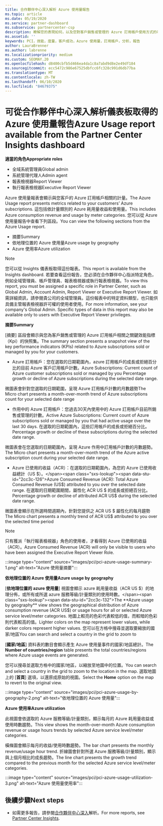 ```yaml
---
title: 合作夥伴中心深入解析 Azure 使用量報告
ms.topic: article
ms.date: 05/19/2020
ms.service: partner-dashboard
ms.subservice: partnercenter-csp
description: 瞭解您的表現如何，以及您對客戶銷售或管理的 Azure 訂用帳戶使用方式的改善。
ms.assetid: ''
keywords: PCI，效能，度量，客戶成功，Azure 使用量，訂用帳戶，分析，報告
author: LauraBrenner
ms.author: labrenne
ms.localizationpriority: medium
ms.custom: SEOMAY.20
ms.openlocfilehash: d8400cbfb5d466ea4da1c8a7abd9d8e2e49df184
ms.sourcegitcommit: ecc5472c986e67525dbfcc6fc328c991d6db77ba
ms.translationtype: MT
ms.contentlocale: zh-TW
ms.lasthandoff: 06/10/2020
ms.locfileid: "84679375"
---
```

# <a name="azure-usage-report-available-from-the-partner-center-insights-dashboard"></a><span data-ttu-id="2cc3c-104">可從合作夥伴中心深入解析儀表板取得的 Azure 使用量報告</span><span class="sxs-lookup"><span data-stu-id="2cc3c-104">Azure Usage report available from the Partner Center Insights dashboard</span></span>

<span data-ttu-id="2cc3c-105">**適當的角色**</span><span class="sxs-lookup"><span data-stu-id="2cc3c-105">**Appropriate roles**</span></span>
- <span data-ttu-id="2cc3c-106">全域系統管理員</span><span class="sxs-lookup"><span data-stu-id="2cc3c-106">Global admin</span></span>
- <span data-ttu-id="2cc3c-107">系統管理代理人</span><span class="sxs-lookup"><span data-stu-id="2cc3c-107">Admin agent</span></span>
- <span data-ttu-id="2cc3c-108">報表檢視器</span><span class="sxs-lookup"><span data-stu-id="2cc3c-108">Report Viewer</span></span>
- <span data-ttu-id="2cc3c-109">執行報表檢視器</span><span class="sxs-lookup"><span data-stu-id="2cc3c-109">Executive Report Viewer</span></span>

<span data-ttu-id="2cc3c-110">Azure 使用量報表會顯示與您客戶的 Azure 訂用帳戶相關的計量。</span><span class="sxs-lookup"><span data-stu-id="2cc3c-110">The Azure Usage report presents metrics related to your customers’ Azure subscriptions.</span></span> <span data-ttu-id="2cc3c-111">這包括依計量類別的 Azure 耗用量收益和使用量。</span><span class="sxs-lookup"><span data-stu-id="2cc3c-111">This includes Azure consumption revenue and usage by meter categories.</span></span> <span data-ttu-id="2cc3c-112">您可以從 Azure 使用量報告中查看下列區段。</span><span class="sxs-lookup"><span data-stu-id="2cc3c-112">You can view the following sections from the Azure Usage report.</span></span>

- <span data-ttu-id="2cc3c-113">摘要</span><span class="sxs-lookup"><span data-stu-id="2cc3c-113">Summary</span></span>
- <span data-ttu-id="2cc3c-114">依地理位置的 Azure 使用量</span><span class="sxs-lookup"><span data-stu-id="2cc3c-114">Azure usage by geography</span></span>
- <span data-ttu-id="2cc3c-115">Azure 使用率</span><span class="sxs-lookup"><span data-stu-id="2cc3c-115">Azure utilization</span></span>

 > [!NOTE]
 > <span data-ttu-id="2cc3c-116">您可以從 Insights 儀表板取得這份報表。</span><span class="sxs-lookup"><span data-stu-id="2cc3c-116">This report is available from the Insights dashboard.</span></span> <span data-ttu-id="2cc3c-117">若要查看這份報告，您必須在合作夥伴中心指派特定角色，例如全域管理員、帳戶管理員、報表檢視器或執行報表檢視器。</span><span class="sxs-lookup"><span data-stu-id="2cc3c-117">To view this report, you must be assigned a specific role in Partner Center, such as Global Admin, Account Admin, Report Viewer or Executive Report Viewer.</span></span> <span data-ttu-id="2cc3c-118">如需詳細資訊，請參閱貴公司的全域管理員。這份報表中的特定資料類型，也只能供具備主管報表檢視器許可權的使用者使用。</span><span class="sxs-lookup"><span data-stu-id="2cc3c-118">For more information, see your company's Global Admin. Specific types of data in this report may also be available only to users with Executive Report Viewer privileges.</span></span>

<span data-ttu-id="2cc3c-119">**摘要**</span><span class="sxs-lookup"><span data-stu-id="2cc3c-119">**Summary**</span></span>

<span data-ttu-id="2cc3c-120">[摘要] 區段會顯示與您為客戶銷售或管理的 Azure 訂用帳戶相關之關鍵效能指標（Kpi）的快照集。</span><span class="sxs-lookup"><span data-stu-id="2cc3c-120">The summary section presents a snapshot view of the key performance indicators (KPIs) related to Azure subscriptions sold or managed by you for your customers.</span></span>  

- <span data-ttu-id="2cc3c-121">Azure 訂用帳戶：您在選取的日期範圍內，azure 訂用帳戶的成長或拒絕百分比的目前 Azure 客戶訂用帳戶計數。</span><span class="sxs-lookup"><span data-stu-id="2cc3c-121">Azure Subscriptions: Current count of Azure customer subscriptions sold or managed by you Percentage growth or decline of Azure subscriptions during the selected date range.</span></span>

<span data-ttu-id="2cc3c-122">微圖表會針對您選取的日期範圍，呈現 Azure 訂用帳戶計數的月數趨勢</span><span class="sxs-lookup"><span data-stu-id="2cc3c-122">The Micro chart presents a month-over-month trend of Azure subscriptions count for your selected date range</span></span>
- <span data-ttu-id="2cc3c-123">作用中的 Azure 訂用帳戶：您過去30天內使用中的 Azure 訂用帳戶目前所銷售或管理的計數。</span><span class="sxs-lookup"><span data-stu-id="2cc3c-123">Active Azure Subscriptions: Current count of Azure subscriptions sold or managed by you that had active usage over the last 30 days.</span></span>
<span data-ttu-id="2cc3c-124">在選取的日期範圍內，這些訂用帳戶的成長或拒絕百分比。</span><span class="sxs-lookup"><span data-stu-id="2cc3c-124">Percentage growth or decline of these subscriptions during the selected date range.</span></span>

<span data-ttu-id="2cc3c-125">微圖表會在您選取的日期範圍內，呈現 Azure 作用中訂用帳戶計數的月數趨勢。</span><span class="sxs-lookup"><span data-stu-id="2cc3c-125">The Micro chart presents a month-over-month trend of the Azure active subscription count during your selected date range.</span></span>

- <span data-ttu-id="2cc3c-126">Azure 已使用的收益（ACR）：在選取的日期範圍內，為您的 Azure 已使用收益總計（US $）。</span><span class="sxs-lookup"><span data-stu-id="2cc3c-126">Azure Consumed Revenue (ACR): Total Azure Consumed Revenue (US$) attributed to you over the selected date range.</span></span>
<span data-ttu-id="2cc3c-127">在選取的日期範圍期間，屬性化 ACR US $ 的成長或拒絕百分比。</span><span class="sxs-lookup"><span data-stu-id="2cc3c-127">Percentage growth or decline of attributed ACR US$ during the selected date range.</span></span> 

<span data-ttu-id="2cc3c-128">微圖表會顯示在所選時間週期內，針對您提供之 ACR US $ 屬性化的每月趨勢</span><span class="sxs-lookup"><span data-stu-id="2cc3c-128">The Micro chart presents a monthly trend of ACR US$ attributed to you over the selected time period</span></span>


> [!NOTE]
 > <span data-ttu-id="2cc3c-129">只有獲派「執行報表檢視器」角色的使用者，才看得到 Azure 已使用的收益（ACR）。</span><span class="sxs-lookup"><span data-stu-id="2cc3c-129">Azure Consumed Revenue (ACR) will only be visible to users who have been assigned the Executive Report Viewer Role.</span></span>

:::image type="content" source="images/pci/pci-azure-usage-summary-1.png" alt-text="Azure 使用量摘要":::

<span data-ttu-id="2cc3c-131">**依地理位置的 Azure 使用量**</span><span class="sxs-lookup"><span data-stu-id="2cc3c-131">**Azure usage by geography**</span></span>

<span data-ttu-id="2cc3c-132">[**依地理位置的 azure 使用量**] 視圖會顯示 azure 耗用量收益（ACR US $）的地理分佈，或所有或所選 azure 服務等級/計量類別的使用時數。</span><span class="sxs-lookup"><span data-stu-id="2cc3c-132">The **Azure usage by geography** view shows the geographical distribution of Azure consumption revenue (ACR US$) or usage hours for all or selected Azure service level/meter categories.</span></span> <span data-ttu-id="2cc3c-133">地圖上較亮的色彩代表較低的值，而較暗的色彩則代表較高的值。</span><span class="sxs-lookup"><span data-stu-id="2cc3c-133">Lighter colors on the map represent lower values, while darker colors represent higher values.</span></span> <span data-ttu-id="2cc3c-134">您可以在方格中搜尋並選取要縮放的國家/地區</span><span class="sxs-lookup"><span data-stu-id="2cc3c-134">You can search and select a country in the grid to zoom to</span></span> 

<span data-ttu-id="2cc3c-135">[**國家/地區**] 資料表的數目會顯示產生 Azure 使用量事件的國家/地區總計。</span><span class="sxs-lookup"><span data-stu-id="2cc3c-135">The **Number of countries/region** table presents the total countries/regions where Azure usage events are generated.</span></span>

<span data-ttu-id="2cc3c-136">您可以搜尋並選取方格中的國家/地區，以縮放至地圖中的位置。</span><span class="sxs-lookup"><span data-stu-id="2cc3c-136">You can search and select a country in the grid to zoom to the location in the map.</span></span> <span data-ttu-id="2cc3c-137">選取地圖上的 [**首頁**] 選項，以還原成原始的視圖。</span><span class="sxs-lookup"><span data-stu-id="2cc3c-137">Select the **Home** option on the map to revert to the original view.</span></span>

:::image type="content" source="images/pci/pci-azure-usage-by-geography-2.png" alt-text="依地理位置的 Azure 使用量":::

<span data-ttu-id="2cc3c-139">**Azure 使用率**</span><span class="sxs-lookup"><span data-stu-id="2cc3c-139">**Azure utilization**</span></span>

<span data-ttu-id="2cc3c-140">此視圖會依選取的 Azure 服務等級/計量類別，顯示每月的 Azure 耗用量收益或使用時數趨勢。</span><span class="sxs-lookup"><span data-stu-id="2cc3c-140">This view shows the month-over-month Azure consumption revenue or usage hours trends by selected Azure service level/meter categories.</span></span> 

<span data-ttu-id="2cc3c-141">橫條圖會顯示每月的收益/使用時數趨勢。</span><span class="sxs-lookup"><span data-stu-id="2cc3c-141">The bar chart presents the monthly revenue/usage hour trend.</span></span> <span data-ttu-id="2cc3c-142">折線圖會針對所選 Azure 服務等級/計量類別，顯示與上個月相比的成長趨勢。</span><span class="sxs-lookup"><span data-stu-id="2cc3c-142">The line chart presents the growth trend compared to the previous month for the selected Azure service level/meter categories.</span></span>

:::image type="content" source="images/pci/pci-azure-usage-utilization-3.png" alt-text="Azure 使用量使用率":::

## <a name="next-steps"></a><span data-ttu-id="2cc3c-144">後續步驟</span><span class="sxs-lookup"><span data-stu-id="2cc3c-144">Next steps</span></span>

- <span data-ttu-id="2cc3c-145">如需更多報告，請參閱[合作夥伴中心深入](partner-center-insights.md)解析。</span><span class="sxs-lookup"><span data-stu-id="2cc3c-145">For more reports, see [Partner Center Insights](partner-center-insights.md).</span></span>
